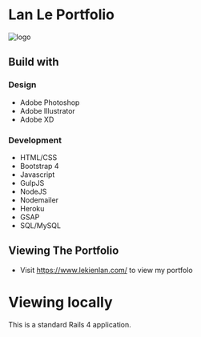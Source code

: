 Lan Le Portfolio
================

<img src="images/public/logo_color.svg" alt="logo">


Build with
----------------------------------

### Design
- Adobe Photoshop
- Adobe Illustrator
- Adobe XD

### Development
- HTML/CSS
- Bootstrap 4
- Javascript
- GulpJS
- NodeJS
- Nodemailer
- Heroku
- GSAP
- SQL/MySQL

Viewing The Portfolio
----------------------

* Visit https://www.lekienlan.com/ to view my portfolo

Viewing locally
============

This is a standard Rails 4 application.

